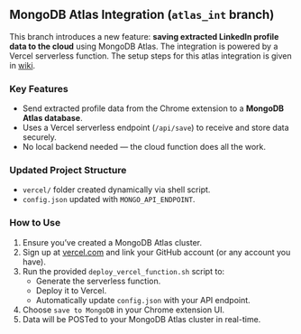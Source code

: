 ## MongoDB Atlas Integration (`atlas_int` branch)

This branch introduces a new feature: **saving extracted LinkedIn profile data to the cloud** using MongoDB Atlas. The integration is powered by a Vercel serverless function. The setup steps for this atlas integration is given in [wiki](https://github.com/KartikayKaul/Yale3/wiki/).

### Key Features
- Send extracted profile data from the Chrome extension to a **MongoDB Atlas database**.
- Uses a Vercel serverless endpoint (`/api/save`) to receive and store data securely.
- No local backend needed — the cloud function does all the work.

### Updated Project Structure
- `vercel/` folder created dynamically via shell script.
- `config.json` updated with `MONGO_API_ENDPOINT`.

### How to Use
1. Ensure you’ve created a MongoDB Atlas cluster.
2. Sign up at [vercel.com](https://vercel.com) and link your GitHub account (or any account you have).
3. Run the provided `deploy_vercel_function.sh` script to:
   - Generate the serverless function.
   - Deploy it to Vercel.
   - Automatically update `config.json` with your API endpoint.
4. Choose `save to MongoDB` in your Chrome extension UI.
5. Data will be POSTed to your MongoDB Atlas cluster in real-time.

